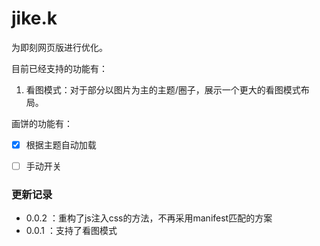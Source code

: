 # jike.k

为即刻网页版进行优化。

目前已经支持的功能有：

1. 看图模式：对于部分以图片为主的主题/圈子，展示一个更大的看图模式布局。

画饼的功能有：

- [x] 根据主题自动加载

- [ ] 手动开关


### 更新记录

- 0.0.2 ：重构了js注入css的方法，不再采用manifest匹配的方案
- 0.0.1 ：支持了看图模式